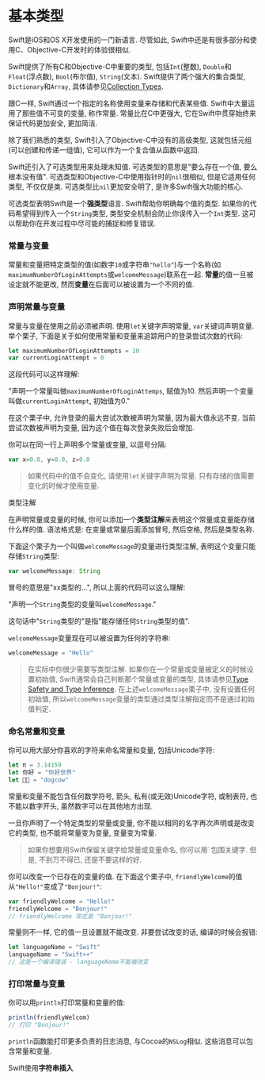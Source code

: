 # 基本类型

Swift是iOS和OS X开发使用的一门新语言. 尽管如此, Swift中还是有很多部分和使用C、Objective-C开发时的体验很相似.

Swift提供了所有C和Objective-C中重要的类型, 包括<code>Int</code>(整数), <code>Double</code>和<code>Float</code>(浮点数), <code>Bool</code>(布尔值), <code>String</code>(文本). Swift提供了两个强大的集合类型, <code>Dictionary</code>和<code>Array</code>, 具体请参见[Collection Types]().

跟C一样, Swift通过一个指定的名称使用变量来存储和代表某些值. Swift中大量运用了那些值不可变的变量, 称作常量. 常量比在C中更强大, 它在Swift中贯穿始终来保证代码更加安全, 更加简洁.

除了我们熟悉的类型, Swift引入了Objective-C中没有的高级类型, 这就包括元组(可以创建和传递一组值), 它可以作为一个复合值从函数中返回.

Swift还引入了可选类型用来处理未知值. 可选类型的意思是"要么存在一个值, 要么根本没有值". 可选类型和Objective-C中使用指针时的<code>nil</code>很相似, 但是它适用任何类型, 不仅仅是类. 可选类型比<code>nil</code>更加安全明了, 是许多Swift强大功能的核心.

可选类型表明Swift是一个**强类型**语言. Swift帮助你明确每个值的类型. 如果你的代码希望得到传入一个<code>String</code>类型, 类型安全机制会防止你误传入一个<code>Int</code>类型. 这可以帮助你在开发过程中尽可能的捕捉和修复错误.

### 常量与变量

常量和变量把特定类型的值(如数字<code>10</code>或字符串<code>"hello"</code>)与一个名称(如<code>maximumNumberOfLoginAttempts</code>或<code>welcomeMessage</code>)联系在一起. **常量**的值一旦被设定就不能更改, 然而**变量**在后面可以被设置为一个不同的值.

### 声明常量与变量

常量与变量在使用之前必须被声明. 使用<code>let</code>关键字声明常量, <code>var</code>关键词声明变量. 举个栗子, 下面是关于如何使用常量和变量来追踪用户的登录尝试次数的代码:

```javascript
let maximumNumberOfLoginAttempts = 10
var currentLoginAttempt = 0
```

这段代码可以这样理解:

"声明一个常量叫做<code>maximumNumberOfLoginAttemps</code>, 赋值为10. 然后声明一个变量叫做<code>currentLoginAttempt</code>, 初始值为0."

在这个栗子中, 允许登录的最大尝试次数被声明为常量, 因为最大值永远不变. 当前尝试次数被声明为变量, 因为这个值在每次登录失败后会增加.

你可以在同一行上声明多个常量或变量, 以逗号分隔:

```javascript
var x=0.0, y=0.0, z=0.0
```

> 如果代码中的值不会变化, 请使用<code>let</code>关键字声明为常量. 只有存储的值需要变化的时候才使用变量.

类型注解

在声明常量或变量的时候, 你可以添加一个**类型注解**来表明这个常量或变量能存储什么样的值. 语法格式是: 在变量或常量后面添加冒号, 然后空格, 然后是类型名称.

下面这个栗子为一个叫做<code>welcomeMessage</code>的变量进行类型注解, 表明这个变量只能存储<code>String</code>类型:

```javascript
var welcomeMessage: String
```

冒号的意思是"xx类型的...", 所以上面的代码可以这么理解:

"声明一个<code>String</code>类型的变量叫<code>welcomeMessage</code>."

这句话中"<code>String</code>类型的"是指"能存储任何<code>String</code>类型的值".

<code>welcomeMessage</code>变量现在可以被设置为任何的字符串:

```javascript
welcomeMessage = "Hello"
```

> 在实际中你很少需要写类型注解. 如果你在一个常量或变量被定义的时候设置初始值, Swift通常会自己判断那个常量或变量的类型, 具体请参见[Type Safety and Type Inference](). 在上述<code>welcomeMessage</code>栗子中, 没有设置任何初始值, 所以<code>welcomeMessage</code>变量的类型通过类型注解指定而不是通过初始值判定.

### 命名常量和变量

你可以用大部分你喜欢的字符来命名常量和变量, 包括Unicode字符:

```javascript
let π = 3.14159
let 你好 = "你好世界"
let 🐶🐮 = "dogcow"
```

常量和变量不能包含任何数学符号, 箭头, 私有(或无效)Unicode字符, 或制表符, 也不能以数字开头, 虽然数字可以在其他地方出现.

一旦你声明了一个特定类型的常量或变量, 你不能以相同的名字再次声明或是改变它的类型, 也不能将常量变为变量, 变量变为常量.

> 如果你想要用Swift保留关键字给常量或变量命名, 你可以用<code>`</code>包围关键字. 但是, 不到万不得已, 还是不要这样的好.

你可以改变一个已存在的变量的值. 在下面这个栗子中, <code>friendlyWelcome</code>的值从<code>"Hello!"</code>变成了<code>"Bonjour!"</code>:

```javascript
var friendlyWelcome = "Hello!"
friendlyWelcome = "Bonjour!"
// friendlyWelcome 现在是 "Bonjour!"
```

常量则不一样, 它的值一旦设置就不能改变. 非要尝试改变的话, 编译的时候会报错:

```javascript
let languageName = "Swift"
languageName = "Swift++"
// 这是一个编译错误 - languageName不能被改变
```

### 打印常量与变量

你可以用<code>println</code>打印常量和变量的值:

```javascript
println(friendlyWelcom)
// 打印 "Bonjour!"
```

<code>println</code>函数能打印更多负责的日志消息, 与Cocoa的<code>NSLog</code>相似. 这些消息可以包含常量和变量.

Swift使用**字符串插入**










